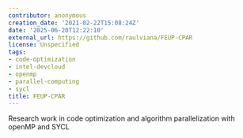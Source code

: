 ```yaml
---
contributor: anonymous
creation_date: '2021-02-22T15:08:24Z'
date: '2025-06-20T12:22:10'
external_url: https://github.com/raulviana/FEUP-CPAR
license: Unspecified
tags:
- code-optimization
- intel-devcloud
- openmp
- parallel-computing
- sycl
title: FEUP-CPAR
---
```


Research work in code optimization and algorithm parallelization with openMP and SYCL
